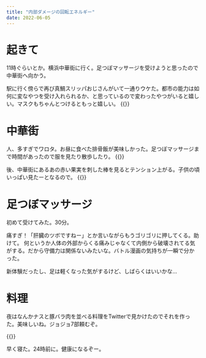```yaml
---
title: "内部ダメージの回転エネルギー"
date: 2022-06-05
---
```


# 起きて
11時ぐらいとか。横浜中華街に行く。足つぼマッサージを受けようと思ったので中華街へ向かう。

駅に行く傍らで再び真鯛スリッパおじさんがいて一通りウケた。都市の能力は如何に変なやつを受け入れられるか、と思っているので変わったやつがいると嬉しい。マスクもちゃんとつけるともっと嬉しい。
{{<tweet user="dango_bot" id="1507969986215972864">}}

# 中華街
人、多すぎでワロタ。お昼に食べた排骨飯が美味しかった。足つぼマッサージまで時間があったので服を見たり散歩したり。
{{<tweet user="dango_bot" id="1533371090080497664">}}

後、中華街にあるあの赤い果実を刺した棒を見るとテンション上がる。子供の頃いっぱい見たーとなるので。
{{<tweet user="dango_bot" id="1533371597008285697">}}
# 足つぼマッサージ
初めて受けてみた。30分。

痛すぎ！「肝臓のツボですねー」とか言いながらもうゴリゴリに押してくる。助けて。
何というか人体の外部からくる痛みじゃなくて内側から破壊されてる気がする。だから守備力は関係ないみたいな。バトル漫画の気持ちが一瞬で分かった。

新体験だったし、足は軽くなった気がするけど、しばらくはいいかな...

# 料理
夜はなんかナスと豚バラ肉を並べる料理をTwitterで見かけたのでそれを作った。美味しいね。ジョジョ7部頼むぞ。

{{<tweet user="dango_bot" id="1533423400991195136">}}

早く寝た。24時前に。健康になるぞー。